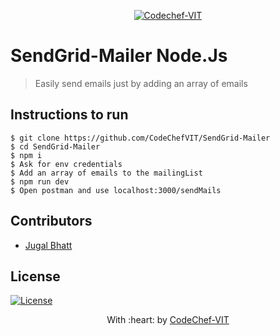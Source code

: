 <p align="center"><a href="https://www.codechefvit.com" target="_blank"><img src="https://s3.amazonaws.com/codechef_shared/sites/all/themes/abessive/logo-3.png" title="CodeChef-VIT" alt="Codechef-VIT"></a>
</p>

# SendGrid-Mailer Node.Js

> Easily send emails just by adding an array of emails


## Instructions to run
```
$ git clone https://github.com/CodeChefVIT/SendGrid-Mailer
$ cd SendGrid-Mailer
$ npm i
$ Ask for env credentials
$ Add an array of emails to the mailingList
$ npm run dev
$ Open postman and use localhost:3000/sendMails
```

## Contributors
- <a href="https://github.com/jugaldb">Jugal Bhatt</a>

## License
[![License](http://img.shields.io/:license-mit-blue.svg?style=flat-square)](http://badges.mit-license.org)

<p align="center">
	With :heart: by <a href="https://www.codechefvit.com" target="_blank">CodeChef-VIT</a>
</p>
